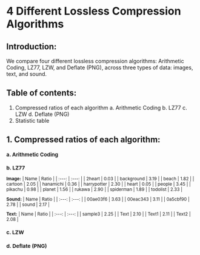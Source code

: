 # 4 Different Lossless Compression Algorithms

## Introduction:
We compare four different lossless compression algorithms: Arithmetic Coding, LZ77, LZW, and Deflate (PNG), across three types of data: images, text, and sound.

## Table of contents:
1. Compressed ratios of each algorithm
  a.  Arithmetic Coding
  b.  LZ77
  c.  LZW
  d.  Deflate (PNG)
2.  Statistic table

## 1. Compressed ratios of each algorithm:
<sub> 

### a. Arithmetic Coding



### b. LZ77
  **Image:**
|   Name    |   Ratio     |
|  :---: | :---: |
|   2heart  |   0.03  |
|   background |  3.19   |
|   beach |   1.82   |
|   cartoon |   2.05   |
|   hanamichi |   0.36   |
|   harrypotter |   2.30   |
|   heart |   0.05   |
|   people |  3.45   |
|   pikachu |   0.98   |
|   planet |  1.56   |
|   rukawa |  2.90   |
|   spiderman |   1.89   |
|   todolist |  2.33   |
  
  **Sound:**
|   Name    |   Ratio     |
|  :---: | :---: |
|   00ae03f6   |  3.63   |
|   00eac343   |  3.11   |
|   0a5cbf90   |  2.78   |
|   sound  |  2.17   |

  **Text:**
|   Name    |   Ratio     |
|  :---: | :---: |
|   sample3  |    2.25    |
|   Text   |    2.10    |
|   Text1  |    2.11    |
|   Text2  |    2.08    |
  
### c. LZW




### d. Deflate (PNG)

</sub>
